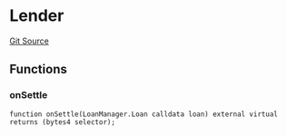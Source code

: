 # Lender
[Git Source](https://github.com/AstariaXYZ/starport/blob/579f2b696f3db97ba152a0f0d28350598ebf1089/src/interfaces/Lender.sol)


## Functions
### onSettle


```solidity
function onSettle(LoanManager.Loan calldata loan) external virtual returns (bytes4 selector);
```

